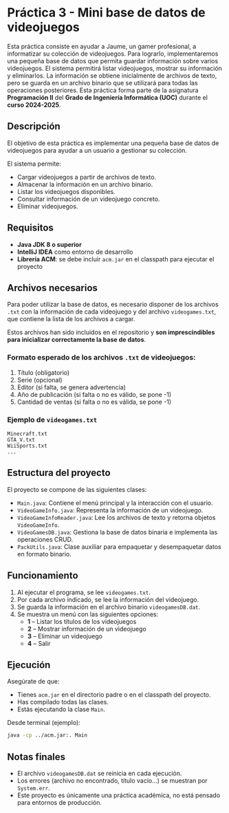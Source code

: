 # Práctica 3 - Mini base de datos de videojuegos

Esta práctica consiste en ayudar a Jaume, un gamer profesional, a informatizar su colección de videojuegos. 
Para lograrlo, implementaremos una pequeña base de datos que permita guardar información sobre varios videojuegos. 
El sistema permitirá listar videojuegos, mostrar su información y eliminarlos. La información se obtiene inicialmente 
de archivos de texto, pero se guarda en un archivo binario que se utilizará para todas las operaciones posteriores. 
Esta práctica forma parte de la asignatura **Programación II** del **Grado de Ingeniería Informática (UOC)** durante el **curso 2024-2025**.

## Descripción

El objetivo de esta práctica es implementar una pequeña base de datos de videojuegos para ayudar a un usuario a gestionar su colección.

El sistema permite:
- Cargar videojuegos a partir de archivos de texto.
- Almacenar la información en un archivo binario.
- Listar los videojuegos disponibles.
- Consultar información de un videojuego concreto.
- Eliminar videojuegos.

## Requisitos

- **Java JDK 8 o superior**
- **IntelliJ IDEA** como entorno de desarrollo
- **Librería ACM**: se debe incluir `acm.jar` en el classpath para ejecutar el proyecto

## Archivos necesarios

Para poder utilizar la base de datos, es necesario disponer de los archivos `.txt` con la información de cada videojuego y del archivo `videogames.txt`, que contiene la lista de los archivos a cargar.

Estos archivos han sido incluidos en el repositorio y **son imprescindibles para inicializar correctamente la base de datos**.

### Formato esperado de los archivos `.txt` de videojuegos:
1. Título (obligatorio)
2. Serie (opcional)
3. Editor (si falta, se genera advertencia)
4. Año de publicación (si falta o no es válido, se pone -1)
5. Cantidad de ventas (si falta o no es válida, se pone -1)

### Ejemplo de `videogames.txt`
```
Minecraft.txt
GTA_V.txt
WiiSports.txt
...
```

## Estructura del proyecto

El proyecto se compone de las siguientes clases:

- `Main.java`: Contiene el menú principal y la interacción con el usuario.
- `VideoGameInfo.java`: Representa la información de un videojuego.
- `VideoGameInfoReader.java`: Lee los archivos de texto y retorna objetos `VideoGameInfo`.
- `VideoGamesDB.java`: Gestiona la base de datos binaria e implementa las operaciones CRUD.
- `PackUtils.java`: Clase auxiliar para empaquetar y desempaquetar datos en formato binario.

## Funcionamiento

1. Al ejecutar el programa, se lee `videogames.txt`.
2. Por cada archivo indicado, se lee la información del videojuego.
3. Se guarda la información en el archivo binario `videogamesDB.dat`.
4. Se muestra un menú con las siguientes opciones:
   - **1** – Listar los títulos de los videojuegos
   - **2** – Mostrar información de un videojuego
   - **3** – Eliminar un videojuego
   - **4** – Salir

## Ejecución

Asegúrate de que:
- Tienes `acm.jar` en el directorio padre o en el classpath del proyecto.
- Has compilado todas las clases.
- Estás ejecutando la clase `Main`.

Desde terminal (ejemplo):
```bash
java -cp ../acm.jar:. Main
```

## Notas finales

- El archivo `videogamesDB.dat` se reinicia en cada ejecución.
- Los errores (archivo no encontrado, título vacío...) se muestran por `System.err`.
- Este proyecto es únicamente una práctica académica, no está pensado para entornos de producción.

